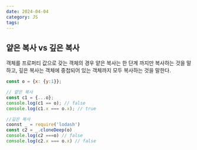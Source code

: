 ```yaml
---
date: 2024-04-04
category: JS
tags:
---
```

## 얕은 복사 vs 깊은 복사
객체를 프로퍼티 값으로 갖는 객체의 경우 얕은 복사는 한 단계 까지만 복사하는 것을 말하고, 깊은 복사는 객체에 중첩되어 있는 객체까지 모두 복사하는 것을 말한다.

```js
const o = {x: {y:1}};

// 얕은 복사
const c1 = {...o};
console.log(c1 == o); // false
console.log(c1.x === o.x); // true

//깊은 복사
coonst _ = require('lodash')
const c2 = _.cloneDeep(o)
console.log(c2 ===o) // false
console.log(c2.x === o.x) // false
```
